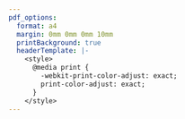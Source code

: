 ```yaml
---
pdf_options:
  format: a4
  margin: 0mm 0mm 0mm 10mm
  printBackground: true
  headerTemplate: |-
    <style>
      @media print {
        -webkit-print-color-adjust: exact;
        print-color-adjust: exact;
      }
    </style>
---
```


